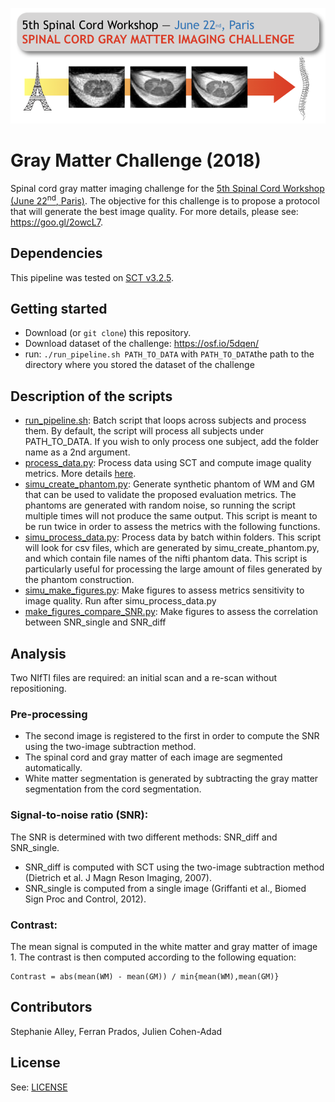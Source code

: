 ![](https://github.com/neuropoly/gm_challenge/blob/master/doc/logo_challenge.png)

# Gray Matter Challenge (2018)
Spinal cord gray matter imaging challenge for the [5th Spinal Cord Workshop (June 22<sup>nd</sup>, Paris)](http://www.spinalcordmri.org/2018/06/22/workshop.html).
The objective for this challenge is to propose a protocol that will generate the best image quality. For more details,
please see: https://goo.gl/2owcL7.

## Dependencies

This pipeline was tested on [SCT v3.2.5](https://github.com/neuropoly/spinalcordtoolbox/releases/tag/v3.2.5).

## Getting started

- Download (or `git clone`) this repository.
- Download dataset of the challenge: https://osf.io/5dqen/
- run: `./run_pipeline.sh PATH_TO_DATA` with `PATH_TO_DATA`the path to the directory where you stored the dataset of the challenge

## Description of the scripts

* [run_pipeline.sh](./run_pipeline.sh): Batch script that loops across subjects
and process them. By default, the script will process all subjects under
PATH_TO_DATA. If you wish to only process one subject, add the folder name as a
2nd argument.
* [process_data.py](./process_data.py): Process data using SCT and compute image
quality metrics. More details [here](#analysis).
* [simu_create_phantom.py](./simu_create_phantom.py): Generate synthetic phantom
of WM and GM that can be used to validate the proposed evaluation metrics. The phantoms are generated with random noise,
 so running the script multiple times will not produce the same output.
This script is meant to be run twice in order to assess the metrics with the following functions.
* [simu_process_data.py](./simu_process_data.py): Process data by batch within
folders. This script will look for csv files, which are generated by
simu_create_phantom.py, and which contain file names of the nifti phantom data.
This script is particularly useful for processing the large amount of files
generated by the phantom construction.
* [simu_make_figures.py](./simu_make_figures.py): Make figures to assess
metrics sensitivity to image quality. Run after simu_process_data.py
* [make_figures_compare_SNR.py](./make_figures_compare_SNR.py): Make figures to assess
the correlation between SNR_single and SNR_diff

## Analysis

Two NIfTI files are required: an initial scan and a re-scan without repositioning.

### Pre-processing
- The second image is registered to the first in order to compute the SNR using the two-image subtraction method.
- The spinal cord and gray matter of each image are segmented automatically.
- White matter segmentation is generated by subtracting the gray matter segmentation from the cord segmentation.

### Signal-to-noise ratio (SNR):
The SNR is determined with two different methods: SNR_diff and SNR_single.
- SNR_diff is computed with SCT using the two-image subtraction method (Dietrich et al. J Magn Reson Imaging, 2007).
- SNR_single is computed from a single image (Griffanti et al., Biomed Sign Proc and Control, 2012).

### Contrast:
The mean signal is computed in the white matter and gray matter of image 1. The contrast is then computed according to the following equation:

~~~
Contrast = abs(mean(WM) - mean(GM)) / min{mean(WM),mean(GM)}
~~~

## Contributors
Stephanie Alley, Ferran Prados, Julien Cohen-Adad

## License
See: [LICENSE](./LICENSE)
